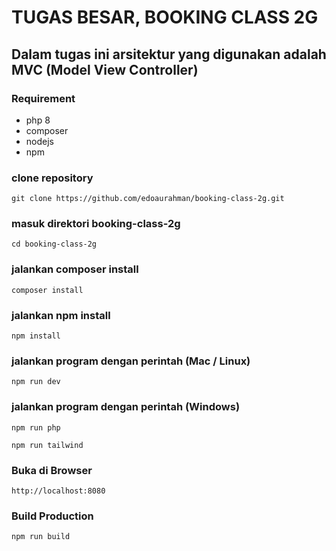 # TUGAS BESAR, BOOKING CLASS 2G

## Dalam tugas ini arsitektur yang digunakan adalah MVC (Model View Controller)

### Requirement

- php 8
- composer
- nodejs
- npm

### clone repository

```
git clone https://github.com/edoaurahman/booking-class-2g.git
```

### masuk direktori booking-class-2g

```
cd booking-class-2g
```

### jalankan composer install

```
composer install
```

### jalankan npm install

```
npm install
```

### jalankan program dengan perintah (Mac / Linux)

```
npm run dev
```

### jalankan program dengan perintah (Windows)

```
npm run php
```

```
npm run tailwind
```

### Buka di Browser

```
http://localhost:8080
```

### Build Production

```
npm run build
```
